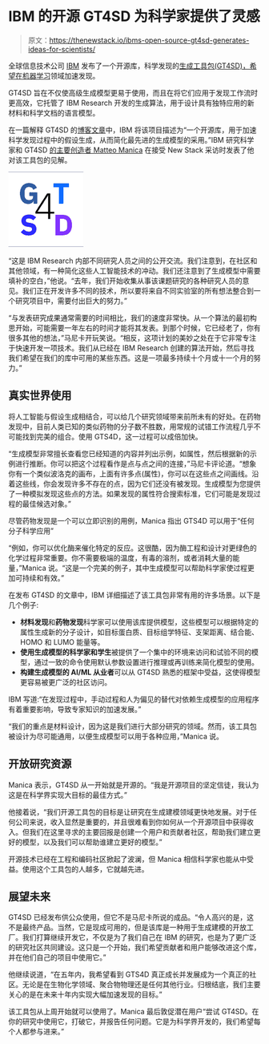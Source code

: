 # IBM 的开源 GT4SD 为科学家提供了灵感

> 原文：<https://thenewstack.io/ibms-open-source-gt4sd-generates-ideas-for-scientists/>

全球信息技术公司 [IBM](https://www.ibm.com/cloud?utm_content=inline-mention) 发布了一个开源库，科学发现的[生成工具包(GT4SD)，希望](https://github.com/GT4SD/gt4sd-core)[在](https://research.ibm.com/blog/what-is-accelerated-discovery)[机器学习](https://thenewstack.io/category/machine-learning/)领域加速发现。

GT4SD 旨在不仅使高级生成模型更易于使用，而且在将它们应用于发现工作流时更高效，它托管了 IBM Research 开发的生成算法，用于设计具有独特应用的新材料和科学文档的语言模型。

在一篇解释 GT4SD 的[博客文章](https://research.ibm.com/blog/generative-models-toolkit-for-scientific-discovery?social_post=6575028361&linkId=156745614)中，IBM 将该项目描述为“一个开源库，用于加速科学发现过程中的假设生成，从而简化最先进的生成模型的采用。”IBM 研究科学家和 GT4SD [的主要创造者 Matteo Manica](https://www.linkedin.com/in/matteo-manica-drugilsberg/?originalSubdomain=ch) 在接受 New Stack 采访时发表了他对该工具包的见解。

![](img/24541458a2030bda31c327cd415a4153.png)

“这是 IBM Research 内部不同研究人员之间的公开交流。我们注意到，在社区和其他领域，有一种简化这些人工智能技术的冲动。我们还注意到了生成模型中需要填补的空白，”他说。“去年，我们开始收集从事该课题研究的各种研究人员的意见。我们正在开发许多不同的技术，所以要将来自不同实验室的所有想法整合到一个研究项目中，需要付出巨大的努力。”

“与发表研究成果通常需要的时间相比，我们的速度非常快。从一个算法的最初构思开始，可能需要一年左右的时间才能将其发表。到那个时候，它已经老了，你有很多其他的想法，”马尼卡开玩笑说。“相反，这项计划的美妙之处在于它非常专注于快速开发一项技术。我们从已经在 IBM Research 创建的算法开始，然后寻找我们希望在我们的库中可用的某些东西。这是一项最多持续十个月或十一个月的努力。”

## 真实世界使用

将人工智能与假设生成相结合，可以给几个研究领域带来前所未有的好处。在药物发现中，目前人类已知的类似药物的分子数不胜数，用常规的试错工作流程几乎不可能找到完美的组合。使用 GTS4D，这一过程可以成倍加快。

“生成模型非常擅长查看您已经知道的内容并列出示例，如属性，然后根据新的示例进行推断。你可以把这个过程看作是点与点之间的连接，”马尼卡评论道。“想象你有一个类似波洛克的画布，上面有许多点(属性)，你可以在这些点之间画线。沿着这些线，你会发现许多不存在的点，因为它们还没有被发现。生成模型为您提供了一种模拟发现这些点的方法。如果发现的属性符合搜索标准，它们可能是发现过程的最佳候选对象。”

尽管药物发现是一个可以立即识别的用例，Manica 指出 GTS4D 可以用于“任何分子科学应用”

“例如，你可以优化酶来催化特定的反应。这很酷，因为酶工程和设计对更绿色的化学过程非常重要。你不需要极端的温度，有毒的溶剂，或者消耗大量的能量，”Manica 说。“这是一个完美的例子，其中生成模型可以帮助科学家使过程更加可持续和有效。”

在发布 GT4SD 的文章中，IBM 详细描述了该工具包非常有用的许多场景。以下是几个例子:

*   **材料发现**和**药物发现**科学家可以使用该库提供模型，这些模型可以根据特定的属性生成新的分子设计，如目标蛋白质、目标组学特征、支架距离、结合能、HOMO 和 LUMO 能量等。
*   **使用生成模型的科学家和学生**被提供了一个集中的环境来访问和试验不同的模型，通过一致的命令使用默认参数设置进行推理或再训练来简化模型的使用。
*   **构建生成模型的 AI/ML 从业者**可以从 GT4SD 熟悉的框架中受益，这使得模型更容易被更广泛的社区访问。

IBM 写道:“在发现过程中，手动过程和人为偏见的替代对依赖生成模型的应用程序有着重要影响，导致专家知识的加速发展。”

“我们的重点是材料设计，因为这是我们进行大部分研究的领域。然而，该工具包被设计为尽可能通用，以便生成模型可以用于各种应用，”Manica 说。

## 开放研究资源

Manica 表示，GT4SD 从一开始就是开源的。“我是开源项目的坚定信徒，我认为这是在科学界实现大目标的最佳方式。”

他接着说，“我们开源工具包的目标是让研究在生成建模领域更快地发展。对于任何公司来说，收入显然是重要的，并且很难看到你如何从一个开源项目中获得收入。但我们在这里寻求的主要回报是创建一个用户和贡献者社区，帮助我们建立更好的模型，以及我们可以帮助谁建立更好的模型。”

开源技术已经在工程和编码社区掀起了波澜，但 Manica 相信科学家也能从中受益。使用这个工具包的人越多，它就越先进。

## 展望未来

GT4SD 已经发布供公众使用，但它不是马尼卡所说的成品。“令人高兴的是，这不是最终产品。当然，它是现成可用的，但是该库是一种用于生成建模的开放工厂。我们打算继续开发它，不仅是为了我们自己在 IBM 的研究，也是为了更广泛的研究社区共同建设。这只是一个开始，我们希望贡献者和用户能够改进这个库，并在他们自己的项目中使用它。”

他继续说道，“在五年内，我希望看到 GTS4D 真正成长并发展成为一个真正的社区。无论是在生物化学领域、聚合物物理还是任何其他行业。归根结底，我们主要关心的是在未来十年内实现大幅加速发现的目标。”

该工具包从上周开始就可以使用了。Manica 最后敦促潜在用户“尝试 GT4SD。在你的研究中使用它，打破它，并报告任何问题。它是为科学界开发的，我们希望每个人都参与进来。”

<svg xmlns:xlink="http://www.w3.org/1999/xlink" viewBox="0 0 68 31" version="1.1"><title>Group</title> <desc>Created with Sketch.</desc></svg>